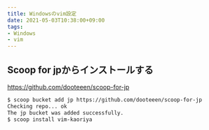 ```yaml
---
title: Windowsのvim設定
date: 2021-05-03T10:38:00+09:00
tags:
- Windows
- vim
---
```


## Scoop for jpからインストールする

<https://github.com/dooteeen/scoop-for-jp>

````sh
$ scoop bucket add jp https://github.com/dooteeen/scoop-for-jp
Checking repo... ok
The jp bucket was added successfully.
$ scoop install vim-kaoriya
````
